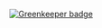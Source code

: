 
[![Greenkeeper badge](https://badges.greenkeeper.io/lucasconstantino/angular-intro.svg)](https://greenkeeper.io/)

